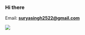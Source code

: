 ### Hi there


[🔭 I’m currently working on: Implementing a programming language with Racket.]: #

Email: **suryasingh2522@gmail.com**

[🌱 I’m currently learning: Racket]: #

[💬 Ask me about: Computer Science or Functional Programming.]: #

![](https://github-profile-summary-cards.vercel.app/api/cards/stats?username=suryapsp&theme=synthwave)


